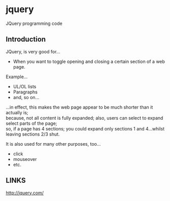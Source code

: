 # jquery
JQuery programming code

## Introduction

JQuery, is very good for...  

- When you want to toggle opening and closing a certain section of a web page.  

Example...  

- UL/OL lists  
- Paragraphs  
- and, so on...  

...in effect, this makes the web page appear to be much shorter than it actually is;  
because, not all content is fully expanded; also, users can select to expand select parts of the page;  
so, if a page has 4 sections; you could expand only sections 1 and 4...whilst leaving sections 2/3 shut.  

It is also used for many other purposes, too...  

- click 
- mouseover  
- etc.  

## LINKS

http://jquery.com/

